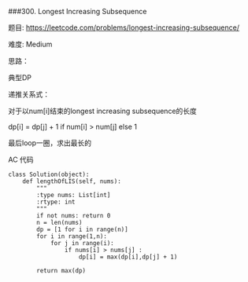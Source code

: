 ###300. Longest Increasing Subsequence

题目:
<https://leetcode.com/problems/longest-increasing-subsequence/>


难度:
Medium


思路：

典型DP

递推关系式：

对于以num[i]结束的longest increasing subsequence的长度

dp[i] = dp[j] + 1 if num[i] > num[j] else 1

最后loop一圈，求出最长的 

AC 代码

```
class Solution(object):
    def lengthOfLIS(self, nums):
        """
        :type nums: List[int]
        :rtype: int
        """
        if not nums: return 0
        n = len(nums)
        dp = [1 for i in range(n)]
        for i in range(1,n):
        	for j in range(i):
        		if nums[i] > nums[j] :
        			dp[i] = max(dp[i],dp[j] + 1)

        return max(dp)
```